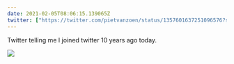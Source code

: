 ```yaml
---
date: 2021-02-05T08:06:15.139065Z
twitter: ["https://twitter.com/pietvanzoen/status/1357601637251096576?s=20"]
---
```

Twitter telling me I joined twitter 10 years ago today.

![](/media/10-years.gif)
